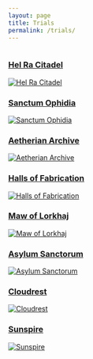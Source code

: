 ```yaml
---
layout: page
title: Trials
permalink: /trials/
---
```


<div class="row">
  <div class="column third soon">
    <a href="{{ site.baseurl }}/trials/hel-ra-citadel">
      <h3>Hel Ra Citadel</h3>
      <img src="{{ site.baseurl }}/images/trials/HRC.png" alt="Hel Ra Citadel" />
    </a>
  </div>
  <div class="column third soon">
    <a href="{{ site.baseurl }}/trials/sanctum-ophidia">
      <h3>Sanctum Ophidia</h3>
      <img src="{{ site.baseurl }}/images/trials/SO.png" alt="Sanctum Ophidia" />
    </a>
  </div>
  <div class="column third soon">
    <a href="{{ site.baseurl }}/trials/aetherian-archive">
      <h3>Aetherian Archive</h3>
      <img src="{{ site.baseurl }}/images/trials/AA.png" alt="Aetherian Archive" />
    </a>
  </div>
  <div class="column third soon">
    <a href="{{ site.baseurl }}/trials/halls-of-fabrication">
      <h3>Halls of Fabrication</h3>
      <img src="{{ site.baseurl }}/images/trials/HoF.png" alt="Halls of Fabrication" />
    </a>
  </div>
  <div class="column third soon">
    <a href="{{ site.baseurl }}/trials/maw-of-lorkhaj">
      <h3>Maw of Lorkhaj</h3>
      <img src="{{ site.baseurl }}/images/trials/MoL.png" alt="Maw of Lorkhaj" />
    </a>
  </div>
  <div class="column third soon">
    <a href="{{ site.baseurl }}/trials/asylum-sanctorum">
      <h3>Asylum Sanctorum</h3>
      <img src="{{ site.baseurl }}/images/trials/AS.png" alt="Asylum Sanctorum" />
    </a>
  </div>
  <div class="column half soon">
    <a href="{{ site.baseurl }}/trials/cloudrest">
      <h3>Cloudrest</h3>
      <img src="{{ site.baseurl }}/images/trials/CR.png" alt="Cloudrest" />
    </a>
  </div>
  <div class="column half soon">
    <a href="{{ site.baseurl }}/trials/sunspire">
      <h3>Sunspire</h3>
      <img src="{{ site.baseurl }}/images/trials/SS.png" alt="Sunspire" />
    </a>
  </div>
</div>
